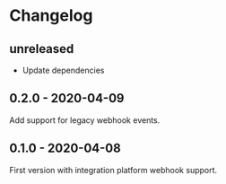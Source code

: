 # Changelog

## unreleased

* Update dependencies

## 0.2.0 - 2020-04-09

Add support for legacy webhook events.

## 0.1.0 - 2020-04-08

First version with integration platform webhook support.
